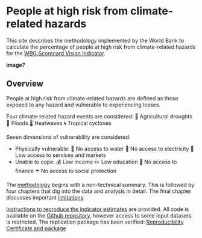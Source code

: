 # People at high risk from climate-related hazards

This site describes the methodology implemented by the World Bank to calculate the percentage of people at high risk from climate-related hazards for the [WBG Scorecard Vision Indicator](https://scorecard.worldbank.org/en/scorecard/our-vision#planet). 

**image?**

## Overview

People at high risk from climate-related hazards are defined as those exposed to any hazard and vulnerable to experiencing losses. 

Four climate-related hazard events are considered:
🌾 Agricultural droughts 
🌊 Floods
🌡️ Heatwaves
🌀 Tropical cyclones

Seven dimensions of vulnerability are considered:
* Physically vulnerable:
    🚰 No access to water
    🔌 No access to electricity
    🏥 Low access to services and markets
* Unable to cope:
    💰 Low income
    ✏️ Low education
    🏦 No access to finance
    ☂️ No access to social protection

The [methodology](docs/01method_intro.md) begins with a non-technical summary. This is followed by four chapters that dig into the data and analysis in detail. The final chapter discusses important [limitations](docs/limitations.md)

[Instructions to reproduce the indicator estimates](docs/reproducibility.md) are provided. All code is available on the [Github repository](https://github.com/worldbank/counting-people-climate-risk), however access to some input datasets is restricted. The replication package has been verified: [Reproducibility Certificate and package](https://reproducibility.worldbank.org/index.php/home)


